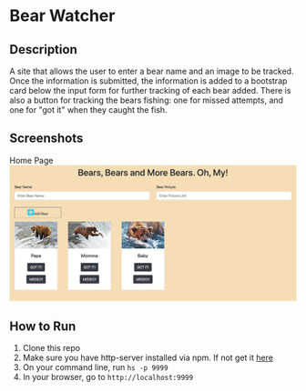 # Bear Watcher

## Description
A site that allows the user to enter a bear name and an image to be tracked. Once the information is submitted, the information is added to a bootstrap card below the input form for further tracking of each bear added.  There is also a button for tracking the bears fishing: one for missed attempts, and one for "got it" when they caught the fish.

## Screenshots
Home Page
![Home Page View](./img/homePage.png)

## How to Run
1. Clone this repo
1. Make sure you have http-server installed via npm. If not get it [here](https://www.npmjs.com/package/http-server)
1. On your command line, run `hs -p 9999`
1. In your browser, go to `http://localhost:9999`
